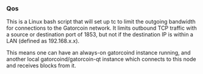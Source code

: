 ### Qos ###

This is a Linux bash script that will set up tc to limit the outgoing bandwidth for connections to the Gatorcoin network. It limits outbound TCP traffic with a source or destination port of 1853, but not if the destination IP is within a LAN (defined as 192.168.x.x).

This means one can have an always-on gatorcoind instance running, and another local gatorcoind/gatorcoin-qt instance which connects to this node and receives blocks from it.

